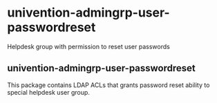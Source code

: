 # univention-admingrp-user-passwordreset
Helpdesk group with permission to reset user passwords

## univention-admingrp-user-passwordreset
This package contains LDAP ACLs that grants password reset ability to special helpdesk user group.
